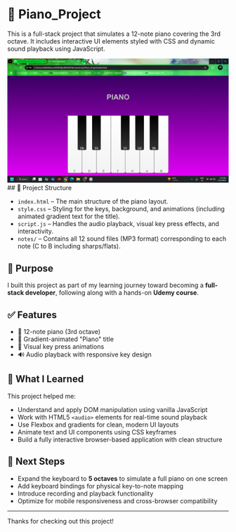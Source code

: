 # 🎹 Piano_Project

This is a full-stack project that simulates a 12-note piano covering the 3rd octave. It includes interactive UI elements styled with CSS and dynamic sound playback using JavaScript.

<img src="PWhite.png">
## 📁 Project Structure

- `index.html` – The main structure of the piano layout.
- `style.css` – Styling for the keys, background, and animations (including animated gradient text for the title).
- `script.js` – Handles the audio playback, visual key press effects, and interactivity.
- `notes/` – Contains all 12 sound files (MP3 format) corresponding to each note (C to B including sharps/flats).

## 🎯 Purpose

I built this project as part of my learning journey toward becoming a **full-stack developer**, following along with a hands-on **Udemy course**.

## ✅ Features

- 🎼 12-note piano (3rd octave)
- 🎨 Gradient-animated "Piano" title
- 🎹 Visual key press animations
- 🔊 Audio playback with responsive key design

## 🚀 What I Learned

This project helped me:
- Understand and apply DOM manipulation using vanilla JavaScript
- Work with HTML5 `<audio>` elements for real-time sound playback
- Use Flexbox and gradients for clean, modern UI layouts
- Animate text and UI components using CSS keyframes
- Build a fully interactive browser-based application with clean structure

## 📌 Next Steps

- Expand the keyboard to **5 octaves** to simulate a full piano on one screen
- Add keyboard bindings for physical key-to-note mapping
- Introduce recording and playback functionality
- Optimize for mobile responsiveness and cross-browser compatibility

---

Thanks for checking out this project!
